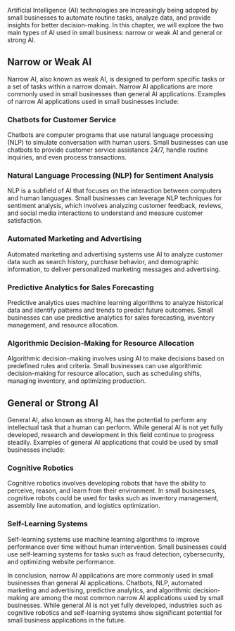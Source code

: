 
Artificial Intelligence (AI) technologies are increasingly being adopted by small businesses to automate routine tasks, analyze data, and provide insights for better decision-making. In this chapter, we will explore the two main types of AI used in small business: narrow or weak AI and general or strong AI.

Narrow or Weak AI
-----------------

Narrow AI, also known as weak AI, is designed to perform specific tasks or a set of tasks within a narrow domain. Narrow AI applications are more commonly used in small businesses than general AI applications. Examples of narrow AI applications used in small businesses include:

### Chatbots for Customer Service

Chatbots are computer programs that use natural language processing (NLP) to simulate conversation with human users. Small businesses can use chatbots to provide customer service assistance 24/7, handle routine inquiries, and even process transactions.

### Natural Language Processing (NLP) for Sentiment Analysis

NLP is a subfield of AI that focuses on the interaction between computers and human languages. Small businesses can leverage NLP techniques for sentiment analysis, which involves analyzing customer feedback, reviews, and social media interactions to understand and measure customer satisfaction.

### Automated Marketing and Advertising

Automated marketing and advertising systems use AI to analyze customer data such as search history, purchase behavior, and demographic information, to deliver personalized marketing messages and advertising.

### Predictive Analytics for Sales Forecasting

Predictive analytics uses machine learning algorithms to analyze historical data and identify patterns and trends to predict future outcomes. Small businesses can use predictive analytics for sales forecasting, inventory management, and resource allocation.

### Algorithmic Decision-Making for Resource Allocation

Algorithmic decision-making involves using AI to make decisions based on predefined rules and criteria. Small businesses can use algorithmic decision-making for resource allocation, such as scheduling shifts, managing inventory, and optimizing production.

General or Strong AI
--------------------

General AI, also known as strong AI, has the potential to perform any intellectual task that a human can perform. While general AI is not yet fully developed, research and development in this field continue to progress steadily. Examples of general AI applications that could be used by small businesses include:

### Cognitive Robotics

Cognitive robotics involves developing robots that have the ability to perceive, reason, and learn from their environment. In small businesses, cognitive robots could be used for tasks such as inventory management, assembly line automation, and logistics optimization.

### Self-Learning Systems

Self-learning systems use machine learning algorithms to improve performance over time without human intervention. Small businesses could use self-learning systems for tasks such as fraud detection, cybersecurity, and optimizing website performance.

In conclusion, narrow AI applications are more commonly used in small businesses than general AI applications. Chatbots, NLP, automated marketing and advertising, predictive analytics, and algorithmic decision-making are among the most common narrow AI applications used by small businesses. While general AI is not yet fully developed, industries such as cognitive robotics and self-learning systems show significant potential for small business applications in the future.
